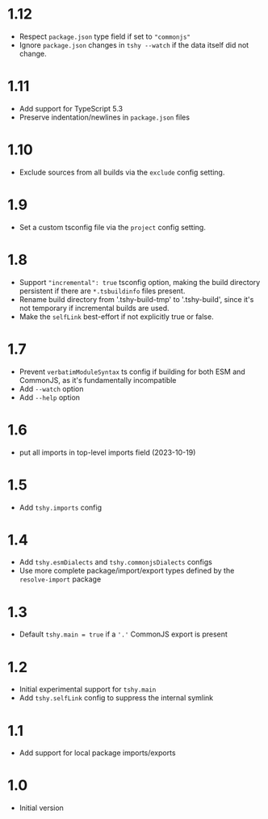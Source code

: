 # 1.12

- Respect `package.json` type field if set to `"commonjs"`
- Ignore `package.json` changes in `tshy --watch` if the data
  itself did not change.

# 1.11

- Add support for TypeScript 5.3
- Preserve indentation/newlines in `package.json` files

# 1.10

- Exclude sources from all builds via the `exclude` config
  setting.

# 1.9

- Set a custom tsconfig file via the `project` config setting.

# 1.8

- Support `"incremental": true` tsconfig option, making the build
  directory persistent if there are `*.tsbuildinfo` files
  present.
- Rename build directory from '.tshy-build-tmp' to '.tshy-build',
  since it's not temporary if incremental builds are used.
- Make the `selfLink` best-effort if not explicitly true or
  false.

# 1.7

- Prevent `verbatimModuleSyntax` ts config if building for both
  ESM and CommonJS, as it's fundamentally incompatible
- Add `--watch` option
- Add `--help` option

# 1.6

- put all imports in top-level imports field (2023-10-19)

# 1.5

- Add `tshy.imports` config

# 1.4

- Add `tshy.esmDialects` and `tshy.commonjsDialects` configs
- Use more complete package/import/export types defined by the
  `resolve-import` package

# 1.3

- Default `tshy.main = true` if a `'.'` CommonJS export is
  present

# 1.2

- Initial experimental support for `tshy.main`
- Add `tshy.selfLink` config to suppress the internal symlink

# 1.1

- Add support for local package imports/exports

# 1.0

- Initial version

